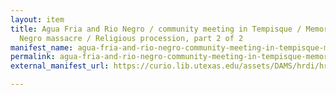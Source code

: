 ```yaml
---
layout: item
title: Agua Fria and Rio Negro / community meeting in Tempisque / Memorial for Rio
  Negro massacre / Religious procession, part 2 of 2
manifest_name: agua-fria-and-rio-negro-community-meeting-in-tempisque-memorial-for-rio-negro-massacre-religious-procession-part-2-of-2
permalink: agua-fria-and-rio-negro-community-meeting-in-tempisque-memorial-for-rio-negro-massacre-religious-procession-part-2-of-2
external_manifest_url: https://curio.lib.utexas.edu/assets/DAMS/hrdi/hrdi_62fcaa49-a80a-48e0-aedd-e4b6ad1febde/manifests/3/hrdi_62fcaa49-a80a-48e0-aedd-e4b6ad1febde.json

---
```

<!-- Add an essay or interpretive material below this line,
using HTML or markdown.  Do not modify this file above this line -->
